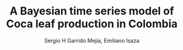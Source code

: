 ---
paperId: 10
author: Sergio H Garrido Mejia, Emiliano Isaza
publicationauthor: Garrido Mejia, S. H. et al.
title: A Bayesian time series model of Coca leaf production in Colombia
pdf: --
poster: Oral_Sergio_Garrido
alt: --
type: Oral
topic: Applications
subtopic: Machine Learning
link: 
conference: icml
year: 2020
tags: icml-2020-op
location: Virtual
---